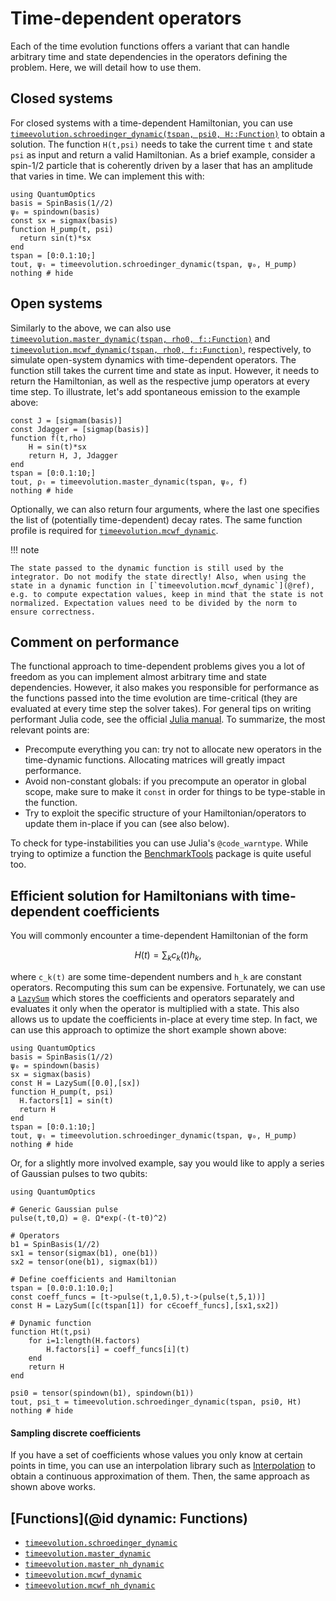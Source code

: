 # Time-dependent operators

Each of the time evolution functions offers a variant that can handle arbitrary time and state dependencies in the operators defining the problem. Here, we will detail how to use them.

## Closed systems

For closed systems with a time-dependent Hamiltonian, you can use [`timeevolution.schroedinger_dynamic(tspan, psi0, H::Function)`](@ref) to obtain a solution. The function `H(t,psi)` needs to take the current time `t` and state `psi` as input and return a valid Hamiltonian. As a brief example, consider a spin-1/2 particle that is coherently driven by a laser that has an amplitude that varies in time. We can implement this with:

```@example timeevolution_dynamic
using QuantumOptics
basis = SpinBasis(1//2)
ψ₀ = spindown(basis)
const sx = sigmax(basis)
function H_pump(t, psi)
  return sin(t)*sx
end
tspan = [0:0.1:10;]
tout, ψₜ = timeevolution.schroedinger_dynamic(tspan, ψ₀, H_pump)
nothing # hide
```

## Open systems

Similarly to the above, we can also use [`timeevolution.master_dynamic(tspan, rho0, f::Function)`](@ref) and [`timeevolution.mcwf_dynamic(tspan, rho0, f::Function)`](@ref), respectively, to simulate open-system dynamics with time-dependent operators. The function still takes the current time and state as input. However, it needs to return the Hamiltonian, as well as the respective jump operators at every time step. To illustrate, let's add spontaneous emission to the example above:

```@example timeevolution_dynamic
const J = [sigmam(basis)]
const Jdagger = [sigmap(basis)]
function f(t,rho)
    H = sin(t)*sx
    return H, J, Jdagger
end
tspan = [0:0.1:10;]
tout, ρₜ = timeevolution.master_dynamic(tspan, ψ₀, f)
nothing # hide
```

Optionally, we can also return four arguments, where the last one specifies the list of (potentially time-dependent) decay rates. The same function profile is required for [`timeevolution.mcwf_dynamic`](@ref).

!!! note

    The state passed to the dynamic function is still used by the integrator. Do not modify the state directly! Also, when using the state in a dynamic function in [`timeevolution.mcwf_dynamic`](@ref), e.g. to compute expectation values, keep in mind that the state is not normalized. Expectation values need to be divided by the norm to ensure correctness.

## Comment on performance

The functional approach to time-dependent problems gives you a lot of freedom as you can implement almost arbitrary time and state dependencies. However, it also makes you responsible for performance as the functions passed into the time evolution are time-critical (they are evaluated at every time step the solver takes). For general tips on writing performant Julia code, see the official [Julia manual](https://docs.julialang.org/en/v1/manual/performance-tips/). To summarize, the most relevant points are:

- Precompute everything you can: try not to allocate new operators in the time-dynamic functions. Allocating matrices will greatly impact performance.
- Avoid non-constant globals: if you precompute an operator in global scope, make sure to make it `const` in order for things to be type-stable in the function.
- Try to exploit the specific structure of your Hamiltonian/operators to update them in-place if you can (see also below).

To check for type-instabilities you can use Julia's `@code_warntype`. While trying to optimize a function the [BenchmarkTools](https://github.com/JuliaCI/BenchmarkTools.jl) package is quite useful too.


## Efficient solution for Hamiltonians with time-dependent coefficients

You will commonly encounter a time-dependent Hamiltonian of the form

```math
H(t) = \sum_k c_k(t) h_k,
```

where ``c_k(t)`` are some time-dependent numbers and ``h_k`` are constant operators. Recomputing this sum can be expensive. Fortunately, we can use a [`LazySum`](@ref) which stores the coefficients and operators separately and evaluates it only when the operator is multiplied with a state. This also allows us to update the coefficients in-place at every time step. In fact, we can use this approach to optimize the short example shown above:

```@example timedependent-coefficients
using QuantumOptics
basis = SpinBasis(1//2)
ψ₀ = spindown(basis)
sx = sigmax(basis)
const H = LazySum([0.0],[sx])
function H_pump(t, psi)
  H.factors[1] = sin(t)
  return H
end
tspan = [0:0.1:10;]
tout, ψₜ = timeevolution.schroedinger_dynamic(tspan, ψ₀, H_pump)
nothing # hide
```

Or, for a slightly more involved example, say you would like to apply a series of Gaussian pulses to two qubits:

```@example serial-pulses
using QuantumOptics

# Generic Gaussian pulse
pulse(t,t0,Ω) = @. Ω*exp(-(t-t0)^2)

# Operators
b1 = SpinBasis(1//2)
sx1 = tensor(sigmax(b1), one(b1))
sx2 = tensor(one(b1), sigmax(b1))

# Define coefficients and Hamiltonian
tspan = [0.0:0.1:10.0;]
const coeff_funcs = [t->pulse(t,1,0.5),t->(pulse(t,5,1))]
const H = LazySum([c(tspan[1]) for c∈coeff_funcs],[sx1,sx2])

# Dynamic function
function Ht(t,psi)
    for i=1:length(H.factors)
        H.factors[i] = coeff_funcs[i](t)
    end
    return H
end

psi0 = tensor(spindown(b1), spindown(b1))
tout, psi_t = timeevolution.schroedinger_dynamic(tspan, psi0, Ht)
nothing # hide
```


#### Sampling discrete coefficients

If you have a set of coefficients whose values you only know at certain points in time, you can use an interpolation library such as [Interpolation](https://github.com/JuliaMath/Interpolations.jl) to obtain a continuous approximation of them. Then, the same approach as shown above works.


## [Functions](@id dynamic: Functions)

* [`timeevolution.schroedinger_dynamic`](@ref)
* [`timeevolution.master_dynamic`](@ref)
* [`timeevolution.master_nh_dynamic`](@ref)
* [`timeevolution.mcwf_dynamic`](@ref)
* [`timeevolution.mcwf_nh_dynamic`](@ref)
